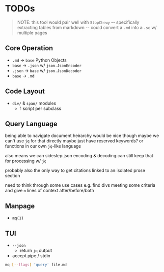 # TODOs

> NOTE: this tool would pair well with `SlopChewy`
> -- specifically extracting tables from markdown
> -- could convert a `.md` into a `.sc` w/ multiple pages

## Core Operation

 * `.md` -> `base` Python Objects
 * `base` -> `.json` w/ `json.JsonEncoder`
 * `.json` -> `base` w/ `json.JsonDecoder`
 * `base` -> `.md`


## Code Layout
 * `div/` & `span/` modules
   - 1 script per subclass


## Query Language

being able to navigate document heirarchy would be nice
though maybe we can't use `jq` for that directly
maybe just have reserved keywords?
or functions in our own `jq`-like language

also means we can sidestep json encoding & decoding
can still keep that for processing w/ `jq`

probably also the only way to get citations linked to an isolated prose section

need to think through some use cases
e.g. find divs meeting some criteria and give `n` lines of context after/before/both


## Manpage
 * `mq(1)`


## TUI
 * `--json`
   - return `jq` output
 * accept pipe / stdin

```sh
mq [--flags] 'query' file.md
```
